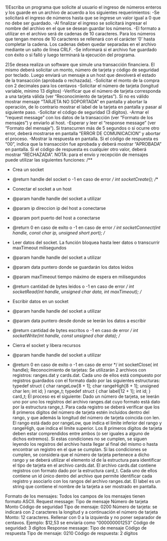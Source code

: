 1)Escriba un programa que solicite al usuario el ingreso de números enteros y los guarde en un
archivo de acuerdo a los siguientes requerimientos:
-Se solicitará el ingreso de números hasta que se ingrese un valor igual a 0 que no debe ser
guardado.
-Al finalizar el ingreso se solicitará ingresar el nombre del archivo en el que se desean guardar los
números.
-El formato a utilizar en el archivo será de cadenas de 10 caracteres. Para los números que tengan
menos de 10 caracteres se rellenará con el carácter ‘0’ hasta completar la cadena. Los cadenas deben
quedar separadas en el archivo mediante un salto de línea CRLF.
-Se informará si el archivo fue guardado con éxito o si falló y luego terminará la ejecución del
programa.

2)Se desea realiza un software que simule una transacción financiera. El mismo deberá solicitar un
monto, número de tarjeta y código de seguridad por teclado. Luego enviará un mensaje a un host
que devolverá el estado de la transacción (aprobada o rechazada).
-Solicitar el monto de la compra con 2 decimales para los centavos
-Solicitar el número de tarjeta (longitud variable, mínimo 13 dígitos)
-Verificar que el número de tarjeta corresponda a una tarjeta válida (ver “Reconocimiento de
tarjetas”). Si no es válido mostrar mensaje “TARJETA NO SOPORTADA” en pantalla y abortar la
operación, de lo contrario mostrar el label de la tarjeta en pantalla y pasar al siguiente paso.
-Solicitar el código de seguridad (3 dígitos).
-Armar el “request message” con los datos de la transacción (ver “Formato de los mensajes”) y
enviarlo al host.
-Esperar y leer el “response message” (ver “Formato del mensaje”). Si transcurren más de 5
segundos o si ocurre otro error, deberá mostrarse en pantalla “ERROR DE COMUNICACION” y
abortar el proceso.
-Mostrar la respuesta en pantalla. Si el código de respuesta es “00”, indica que la transacción fue
aprobada y deberá mostrar “APROBADA” en pantalla. Si el código de respuesta es cualquier otro
valor, deberá mostrar “RECHAZADA”.
NOTA: para el envío y recepción de mensajes puede utilizar las siguientes funciones:
/**
* Crea un socket
* @return handle del socket o -1 en caso de error
*/
int socketCreate();
/**
* Conectar el socket a un host
* @param handle handle del socket a utilizar
* @param ip direccion ip del host a conectarse
* @param port puerto del host a conectarse
* @return 0 en caso de exito o -1 en caso de error
*/
int socketConnect(int handle, const char *ip, unsigned short port);
/**
* Leer datos del socket. La función bloquea hasta leer datos o transcurrir maxTimeout
milisegundos
* @param handle handle del socket a utilizar

* @param data puntero donde se guardarán los datos leidos
* @param maxTimeout tiempo máximo de espera en milisegundos
* @return cantidad de bytes leidos o -1 en caso de error
*/
int socketRead(int handle, unsigned char *data, int maxTimeout);
/**
* Escribir datos en un socket
* @param handle handle del socket a utilizar
* @param data puntero desde donde se leerán los datos a escribir
* @return cantidad de bytes escritos o -1 en caso de error
*/
int socketWrite(int handle, const unsigned char *data);
/**
* Cierra el socket y libera recursos
* @param handle handle del socket a utilizar
* @return 0 en caso de exito o -1 en caso de error
*/
int socketClose( int handle);
Reconocimiento de tarjetas:
Se utilizarán 2 archivos con registros: ranges.dat y cards.dat. Cada uno de ellos está compuesto por
registros guardados con el formato dado por las siguientes estructuras:
typedef struct {
char rangeLow[8 + 1];
char rangeHigh[8 + 1];
unsigned char len;
int id;
} range_t;
typedef struct {
char label[12 + 1];
int id;
} card_t;
El proceso es el siguiente:
Dado un número de tarjeta, se leerán uno por uno los registros del archivo ranges.dat cuyo formato
está dato por la estructura range_t. Para cada registro se deberá verificar que los 8 primeros dígitos
del número de tarjeta estén incluidos dentro del rango, y que además la longitud del número de
tarjeta coincida con len.
El rango está dado por rangeLow, que indica el límite inferior del rango y rangeHigh, que indica el
límite superior. Los 8 primeros dígitos de tarjeta deben estar comprendidos entre ambos (o ser
iguales a alguno de dichos extremos).
Si estas condiciones no se cumplen, se siguen leyendo los registros del archivo hasta llegar al final
del mismo o hasta encontrar un registro en el que se cumplan. Si las condiciones se cumplen, se
considera que el número de tarjeta pertenece a dicho rango y se deberá utilizar el elemento id de la
estructura para identificar el tipo de tarjeta en el archivo cards.dat.
El archivo cards.dat contiene registros con formato dado por la estructura card_t. Cada uno de ellos
contiene un id único dentro del archivo que permite identificar cada registro y asociarlo con los
rangos del archivo ranges.dat. El label es un string que contiene el nombre de la tarjeta a ser
mostrado en pantalla.

Formato de los mensajes:
Todos los campos de los mensajes tienen formato ASCII.
Request message:
Tipo de mensaje Número de tarjeta Monto Código de seguridad
Tipo de mensaje: 0200
Número de tarjeta: se indicará con 2 caracteres la longitud y a continuación el número de tarjeta
Monto: 12 caracteres. Rellenar con 0 a la izquierda y no poner separador de centavos. Ejemplo:
$12,53 se enviaría como “000000001253”
Código de seguridad: 3 dígitos
Response message:
Tipo de mensaje Código de respuesta
Tipo de mensaje: 0210
Código de respuesta: 2 dígitos